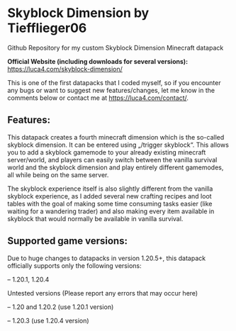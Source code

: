 # Skyblock Dimension by Tiefflieger06
Github Repository for my custom Skyblock Dimension Minecraft datapack


**Official Website (including downloads for several versions):** https://luca4.com/skyblock-dimension/


This is one of the first datapacks that I coded myself, so if you encounter any bugs or want to suggest new features/changes, let me know in the comments below or contact me at https://luca4.com/contact/.

## Features:
This datapack creates a fourth minecraft dimension which is the so-called skyblock dimension. It can be entered using „/trigger skyblock“. This allows you to add a skyblock gamemode to your already existing minecraft server/world, and players can easily switch between the vanilla survival world and the skyblock dimension and play entirely different gamemodes, all while being on the same server.

The skyblock experience itself is also slightly different from the vanilla skyblock experience, as I added several new crafting recipes and loot tables with the goal of making some time consuming tasks easier (like waiting for a wandering trader) and also making every item available in skyblock that would normally be available in vanilla survival.

## Supported game versions:
Due to huge changes to datapacks in version 1.20.5+, this datapack officially supports only the following versions:

– 1.20.1, 1.20.4

Untested versions (Please report any errors that may occur here)

– 1.20 and 1.20.2 (use 1.20.1 version)

– 1.20.3 (use 1.20.4 version)
